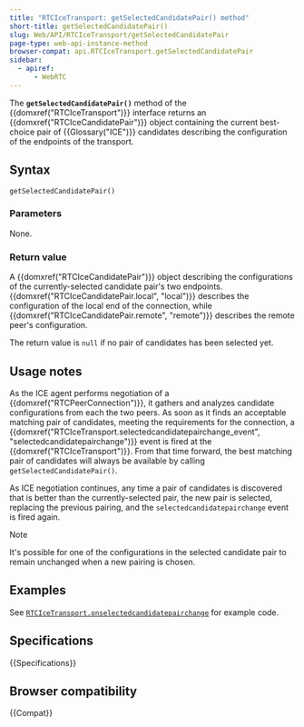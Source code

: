 ```yaml
---
title: "RTCIceTransport: getSelectedCandidatePair() method"
short-title: getSelectedCandidatePair()
slug: Web/API/RTCIceTransport/getSelectedCandidatePair
page-type: web-api-instance-method
browser-compat: api.RTCIceTransport.getSelectedCandidatePair
sidebar:
  - apiref:
      - WebRTC
---
```


The **`getSelectedCandidatePair()`** method of the {{domxref("RTCIceTransport")}} interface returns an {{domxref("RTCIceCandidatePair")}} object containing the current best-choice pair of {{Glossary("ICE")}} candidates describing the configuration of the endpoints of the transport.

## Syntax

```js-nolint
getSelectedCandidatePair()
```

### Parameters

None.

### Return value

A {{domxref("RTCIceCandidatePair")}} object describing the configurations of the currently-selected candidate pair's two endpoints.
{{domxref("RTCIceCandidatePair.local", "local")}} describes the configuration of the local end of the connection, while {{domxref("RTCIceCandidatePair.remote", "remote")}} describes the remote peer's configuration.

The return value is `null` if no pair of candidates has been selected yet.

## Usage notes

As the ICE agent performs negotiation of a {{domxref("RTCPeerConnection")}}, it gathers and analyzes candidate configurations from each the two peers.
As soon as it finds an acceptable matching pair of candidates, meeting the requirements for the connection, a {{domxref("RTCIceTransport.selectedcandidatepairchange_event", "selectedcandidatepairchange")}} event is fired at the {{domxref("RTCIceTransport")}}.
From that time forward, the best matching pair of candidates will always be available by calling `getSelectedCandidatePair()`.

As ICE negotiation continues, any time a pair of candidates is discovered that is better than the currently-selected pair, the new pair is selected, replacing the previous pairing, and the `selectedcandidatepairchange` event is fired again.

> [!NOTE]
> It's possible for one of the configurations in the selected candidate pair to remain unchanged when a new pairing is chosen.

## Examples

See [`RTCIceTransport.onselectedcandidatepairchange`](/en-US/docs/Web/API/RTCIceTransport/selectedcandidatepairchange_event#examples) for example code.

## Specifications

{{Specifications}}

## Browser compatibility

{{Compat}}
